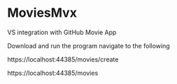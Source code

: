 # MoviesMvx
VS integration with GitHub Movie App

Download and run the program navigate to the following

https://localhost:44385/movies/create

https://localhost:44385/movies

